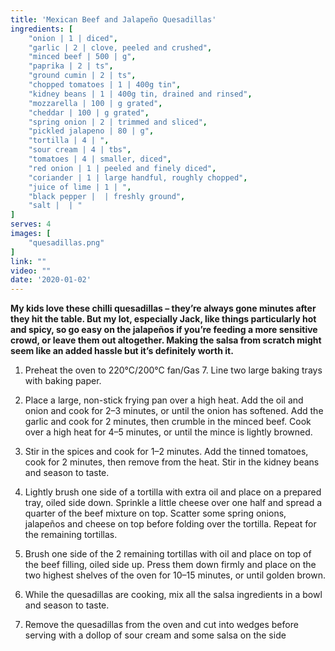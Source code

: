 ```yaml
---
title: 'Mexican Beef and Jalapeño Quesadillas'
ingredients: [
    "onion | 1 | diced",
    "garlic | 2 | clove, peeled and crushed",
    "minced beef | 500 | g",
    "paprika | 2 | ts",
    "ground cumin | 2 | ts",
    "chopped tomatoes | 1 | 400g tin",
    "kidney beans | 1 | 400g tin, drained and rinsed",
    "mozzarella | 100 | g grated",
    "cheddar | 100 | g grated",
    "spring onion | 2 | trimmed and sliced",
    "pickled jalapeno | 80 | g",
    "tortilla | 4 | ",
    "sour cream | 4 | tbs",
    "tomatoes | 4 | smaller, diced",
    "red onion | 1 | peeled and finely diced",
    "coriander | 1 | large handful, roughly chopped",
    "juice of lime | 1 | ",
    "black pepper |  | freshly ground",
    "salt |  | "
]
serves: 4
images: [
    "quesadillas.png"
]
link: ""
video: ""
date: '2020-01-02'
---
```


**My kids love these chilli quesadillas – they’re always gone minutes
after they hit the table. But my lot, especially Jack, like things
particularly hot and spicy, so go easy on the jalapeños if you’re
feeding a more sensitive crowd, or leave them out altogether.
Making the salsa from scratch might seem like an added hassle
but it’s definitely worth it.**

1. Preheat the oven to 220°C/200°C fan/Gas 7. Line two large
baking trays with baking paper.

2. Place a large, non-stick frying pan over a high heat. Add the oil
and onion and cook for 2–3 minutes, or until the onion has
softened. Add the garlic and cook for 2 minutes, then crumble in
the minced beef. Cook over a high heat for 4–5 minutes, or until
the mince is lightly browned.

3. Stir in the spices and cook for 1–2 minutes. Add the tinned
tomatoes, cook for 2 minutes, then remove from the heat. Stir in
the kidney beans and season to taste.

4. Lightly brush one side of a tortilla with extra oil and place on a
prepared tray, oiled side down. Sprinkle a little cheese over one
half and spread a quarter of the beef mixture on top. Scatter
some spring onions, jalapeños and cheese on top before folding
over the tortilla. Repeat for the remaining tortillas.

5. Brush one side of the 2 remaining tortillas with oil and place on
top of the beef filling, oiled side up. Press them down firmly and
place on the two highest shelves of the oven for 10–15 minutes,
or until golden brown.

6. While the quesadillas are cooking, mix all the salsa ingredients
in a bowl and season to taste.

7. Remove the quesadillas from the oven and cut into wedges
before serving with a dollop of sour cream and some salsa on
the side
